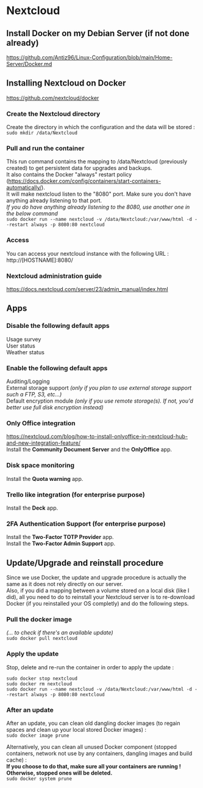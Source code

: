 # Nextcloud

## Install Docker on my Debian Server (if not done already)

https://github.com/Antiz96/Linux-Configuration/blob/main/Home-Server/Docker.md

## Installing Nextcloud on Docker

https://github.com/nextcloud/docker

### Create the Nextcloud directory

Create the directory in which the configuration and the data will be stored :  
`sudo mkdir /data/Nextcloud`

### Pull and run the container

This run command contains the mapping to /data/Nextcloud (previously created) to get persistent data for upgrades and backups.  
It also contains the Docker "always" restart policy (https://docs.docker.com/config/containers/start-containers-automatically/).  
It will make nextcloud listen to the "8080" port. Make sure you don't have anything already listening to that port.  
*If you do have anything already listening to the 8080, use another one in the below command*  
`sudo docker run --name nextcloud -v /data/Nextcloud:/var/www/html -d --restart always -p 8080:80 nextcloud`

### Access

You can access your nextcloud instance with the following URL :  
http://[HOSTNAME]:8080/

### Nextcloud administration guide

https://docs.nextcloud.com/server/23/admin_manual/index.html


## Apps

### Disable the following default apps

Usage survey  
User status  
Weather status

### Enable the following default apps

Auditing/Logging  
External storage support *(only if you plan to use external storage support such a FTP, S3, etc...)*  
Default encryption module *(only if you use remote storage(s). If not, you'd better use full disk encryption instead)*

### Only Office integration

https://nextcloud.com/blog/how-to-install-onlyoffice-in-nextcloud-hub-and-new-integration-feature/  
Install the **Community Document Server** and the **OnlyOffice** app.  

### Disk space monitoring

Install the **Quota warning** app.

### Trello like integration (for enterprise purpose)

Install the **Deck** app.

### 2FA Authentication Support (for enterprise purpose)

Install the **Two-Factor TOTP Provider** app.  
Install the **Two-Factor Admin Support** app.


## Update/Upgrade and reinstall procedure

Since we use Docker, the update and upgrade procedure is actually the same as it does not rely directly on our server.  
Also, if you did a mapping between a volume stored on a local disk (like I did), all you need to do to reinstall your Nextcloud server is to re-download Docker (if you reinstalled your OS completly) and do the following steps.

### Pull the docker image

*(... to check if there's an available update)*  
`sudo docker pull nextcloud`

### Apply the update

Stop, delete and re-run the container in order to apply the update :
```
sudo docker stop nextcloud
sudo docker rm nextcloud
sudo docker run --name nextcloud -v /data/Nextcloud:/var/www/html -d --restart always -p 8080:80 nextcloud
```

### After an update

After an update, you can clean old dangling docker images (to regain spaces and clean up your local stored Docker images) :   
`sudo docker image prune`  
  
Alternatively, you can clean all unused Docker component (stopped containers, network not use by any containers, dangling images and build cache) :  
**If you choose to do that, make sure all your containers are running ! Otherwise, stopped ones will be deleted.**  
`sudo docker system prune`
